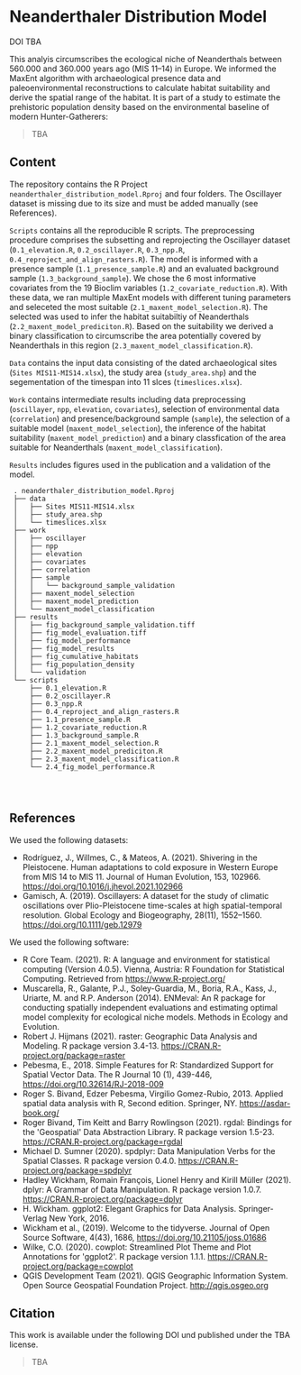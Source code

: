 # Neanderthaler Distribution Model
DOI TBA

This analyis circumscribes the ecological niche of Neanderthals between 560.000 and 360.000 years ago (MIS 11–14) in Europe. We informed the MaxEnt algorithm with archaeological presence data and paleoenvironmental reconstructions to calculate habitat suitability and derive the spatial range of the habitat. It is part of a study to estimate the prehistoric population density based on the environmental baseline of modern Hunter-Gatherers:
> TBA

## Content
The repository contains the R Project `neanderthaler_distribution_model.Rproj` and four folders. The Oscillayer dataset is missing due to its size and must be added manually (see References). 

`Scripts` contains all the reproducible R scripts. The preprocessing procedure comprises the subsetting and reprojecting the Oscillayer dataset (`0.1_elevation.R`, `0.2_oscillayer.R`, `0.3_npp.R`, `0.4_reproject_and_align_rasters.R`). The model is informed with a presence sample (`1.1_presence_sample.R`) and an evaluated background sample (`1.3_background_sample`). We chose the 6 most informative covariates from the 19 Bioclim variables (`1.2_covariate_reduction.R`). With these data, we ran multiple MaxEnt models with different tuning parameters and seleceted the most suitable (`2.1_maxent_model_selection.R`). The selected was used to infer the habitat suitabiltiy of Neanderthals (`2.2_maxent_model_prediciton.R`). Based on the suitability we derived a binary classification to circumscribe the area potentially covered by Neanderthals in this region (`2.3_maxent_model_classification.R`).
  
`Data` contains the input data consisting of the dated archaeological sites (`Sites MIS11-MIS14.xlsx`), the study area (`study_area.shp`) and the segementation of the timespan into 11 slces (`timeslices.xlsx`).
 
`Work` contains intermediate results including data preprocessing (`oscillayer`, `npp`, `elevation`, `covariates`), selection of environmental data (`correlation`) and presence/background sample (`sample`), the selection of a suitable model (`maxent_model_selection`), the inference of the habitat suitability (`maxent_model_prediction`) and a binary classfication of the area suitable for Neanderthals (`maxent_model_classification`).
 
`Results` includes figures used in the publication and a validation of the model.
 


```
 . neanderthaler_distribution_model.Rproj
 ├── data
 │   ├── Sites MIS11-MIS14.xlsx
 │   ├── study_area.shp
 │   └── timeslices.xlsx
 ├── work
 │   ├── oscillayer
 │   ├── npp
 │   ├── elevation
 │   ├── covariates
 │   ├── correlation
 │   ├── sample
 │   │   └── background_sample_validation
 │   ├── maxent_model_selection
 │   ├── maxent_model_prediction
 │   └── maxent_model_classification
 ├── results
 │   ├── fig_background_sample_validation.tiff
 │   ├── fig_model_evaluation.tiff
 │   ├── fig_model_performance
 │   ├── fig_model_results
 │   ├── fig_cumulative_habitats
 │   ├── fig_population_density
 │   └── validation
 └── scripts
     ├── 0.1_elevation.R
     ├── 0.2_oscillayer.R
     ├── 0.3_npp.R
     ├── 0.4_reproject_and_align_rasters.R
     ├── 1.1_presence_sample.R
     ├── 1.2_covariate_reduction.R
     ├── 1.3_background_sample.R
     ├── 2.1_maxent_model_selection.R
     ├── 2.2_maxent_model_prediciton.R
     ├── 2.3_maxent_model_classification.R
     └── 2.4_fig_model_performance.R
 
 
 
 ```
## References
We used the following datasets:
* Rodríguez, J., Willmes, C., & Mateos, A. (2021). Shivering in the Pleistocene. Human adaptations to cold exposure in Western Europe from MIS 14 to MIS 11. Journal of Human Evolution, 153, 102966. https://doi.org/10.1016/j.jhevol.2021.102966
* Gamisch, A. (2019). Oscillayers: A dataset for the study of climatic oscillations over Plio-Pleistocene time-scales at high spatial-temporal resolution. Global Ecology and Biogeography, 28(11), 1552–1560. https://doi.org/10.1111/geb.12979
 
We used the following software:
* R Core Team. (2021). R: A language and environment for statistical computing (Version 4.0.5). Vienna, Austria: R Foundation for Statistical Computing. Retrieved from https://www.R-project.org/
* Muscarella, R., Galante, P.J., Soley-Guardia, M., Boria, R.A., Kass, J., Uriarte, M. and R.P. Anderson (2014). ENMeval: An R package for conducting spatially independent evaluations and estimating optimal model complexity for ecological niche models. Methods in Ecology and Evolution.
* Robert J. Hijmans (2021). raster: Geographic Data Analysis and Modeling. R package version 3.4-13. https://CRAN.R-project.org/package=raster
* Pebesma, E., 2018. Simple Features for R: Standardized Support for Spatial Vector Data. The R Journal 10 (1), 439-446, https://doi.org/10.32614/RJ-2018-009
* Roger S. Bivand, Edzer Pebesma, Virgilio Gomez-Rubio, 2013. Applied spatial data analysis with R, Second edition. Springer, NY. https://asdar-book.org/
* Roger Bivand, Tim Keitt and Barry Rowlingson (2021). rgdal: Bindings for the 'Geospatial' Data Abstraction Library. R package version 1.5-23. https://CRAN.R-project.org/package=rgdal
* Michael D. Sumner (2020). spdplyr: Data Manipulation Verbs for the Spatial Classes. R package version 0.4.0. https://CRAN.R-project.org/package=spdplyr
* Hadley Wickham, Romain François, Lionel Henry and Kirill Müller (2021). dplyr: A Grammar of Data Manipulation. R package version 1.0.7. https://CRAN.R-project.org/package=dplyr 
* H. Wickham. ggplot2: Elegant Graphics for Data Analysis. Springer-Verlag New York, 2016.
* Wickham et al., (2019). Welcome to the tidyverse. Journal of Open Source Software, 4(43), 1686, https://doi.org/10.21105/joss.01686
* Wilke, C.O. (2020). cowplot: Streamlined Plot Theme and Plot Annotations for 'ggplot2'. R package version 1.1.1. https://CRAN.R-project.org/package=cowplot
* QGIS Development Team (2021). QGIS Geographic Information System. Open Source Geospatial Foundation Project. http://qgis.osgeo.org
 
## Citation 

This work is available under the following DOI und published under the TBA license.
> TBA

